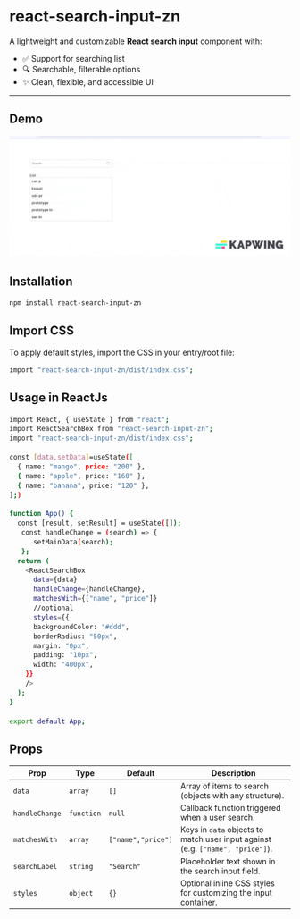 # react-search-input-zn

A lightweight and customizable **React search input** component with:

- ✅ Support for searching list
- 🔍 Searchable, filterable options
- ✨ Clean, flexible, and accessible UI

---

## Demo

<!-- ![Demo](./src/assets/reactSearchInputDemo.gif) -->

![Demo](https://raw.githubusercontent.com/rtaukir26/npm-react-seach-input/master/react-search-input-zn/src/assets/reactSearchInputDemo.gif)

## Installation

```bash
npm install react-search-input-zn
```

## Import CSS

To apply default styles, import the CSS in your entry/root file:

```bash
import "react-search-input-zn/dist/index.css";
```

## Usage in ReactJs

```bash
import React, { useState } from "react";
import ReactSearchBox from "react-search-input-zn";
import "react-search-input-zn/dist/index.css";

const [data,setData]=useState([
  { name: "mango", price: "200" },
  { name: "apple", price: "160" },
  { name: "banana", price: "120" },
];)

function App() {
  const [result, setResult] = useState([]);
   const handleChange = (search) => {
      setMainData(search);
   };
  return (
    <ReactSearchBox
      data={data}
      handleChange={handleChange},
      matchesWith={["name", "price"]}
      //optional
      styles={{
      backgroundColor: "#ddd",
      borderRadius: "50px",
      margin: "0px",
      padding: "10px",
      width: "400px",
    }}
    />
  );
}

export default App;


```

## Props

| Prop           | Type       | Default            | Description                                                                    |
| -------------- | ---------- | ------------------ | ------------------------------------------------------------------------------ |
| `data`         | `array`    | `[]`               | Array of items to search (objects with any structure).                         |
| `handleChange` | `function` | `null`             | Callback function triggered when a user search.                                |
| `matchesWith`  | `array`    | `["name","price"]` | Keys in `data` objects to match user input against (e.g. `["name", "price"]`). |
| `searchLabel`  | `string`   | `"Search"`         | Placeholder text shown in the search input field.                              |
| `styles`       | `object`   | `{}`               | Optional inline CSS styles for customizing the input container.                |
